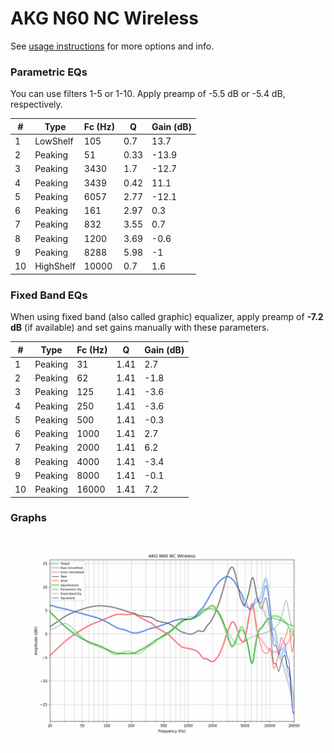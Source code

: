 # AKG N60 NC Wireless
See [usage instructions](https://github.com/jaakkopasanen/AutoEq#usage) for more options and info.

### Parametric EQs
You can use filters 1-5 or 1-10. Apply preamp of -5.5 dB or -5.4 dB, respectively.

|   # | Type      |   Fc (Hz) |    Q |   Gain (dB) |
|-----|-----------|-----------|------|-------------|
|   1 | LowShelf  |       105 | 0.7  |        13.7 |
|   2 | Peaking   |        51 | 0.33 |       -13.9 |
|   3 | Peaking   |      3430 | 1.7  |       -12.7 |
|   4 | Peaking   |      3439 | 0.42 |        11.1 |
|   5 | Peaking   |      6057 | 2.77 |       -12.1 |
|   6 | Peaking   |       161 | 2.97 |         0.3 |
|   7 | Peaking   |       832 | 3.55 |         0.7 |
|   8 | Peaking   |      1200 | 3.69 |        -0.6 |
|   9 | Peaking   |      8288 | 5.98 |        -1   |
|  10 | HighShelf |     10000 | 0.7  |         1.6 |

### Fixed Band EQs
When using fixed band (also called graphic) equalizer, apply preamp of **-7.2 dB** (if available) and set gains manually with these parameters.

|   # | Type    |   Fc (Hz) |    Q |   Gain (dB) |
|-----|---------|-----------|------|-------------|
|   1 | Peaking |        31 | 1.41 |         2.7 |
|   2 | Peaking |        62 | 1.41 |        -1.8 |
|   3 | Peaking |       125 | 1.41 |        -3.6 |
|   4 | Peaking |       250 | 1.41 |        -3.6 |
|   5 | Peaking |       500 | 1.41 |        -0.3 |
|   6 | Peaking |      1000 | 1.41 |         2.7 |
|   7 | Peaking |      2000 | 1.41 |         6.2 |
|   8 | Peaking |      4000 | 1.41 |        -3.4 |
|   9 | Peaking |      8000 | 1.41 |        -0.1 |
|  10 | Peaking |     16000 | 1.41 |         7.2 |

### Graphs
![](./AKG%20N60%20NC%20Wireless.png)
